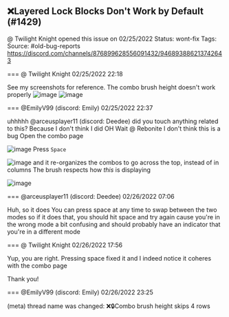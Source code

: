 ## ❌Layered Lock Blocks Don't Work by Default (#1429)
@ Twilight Knight opened this issue on 02/25/2022
Status: wont-fix
Tags: 
Source: #old-bug-reports https://discord.com/channels/876899628556091432/946893886213742643


=== @ Twilight Knight 02/25/2022 22:18

See my screenshots for reference. The combo brush height doesn't work properly
![image](https://cdn.discordapp.com/attachments/946893886213742643/946893888302485554/zquest_screen00001.png?ex=65eb8ea7&is=65d919a7&hm=90a124d7909c960dac8f1ff88356dc49b8ff6381c98e334d2dcc58ca62553647&)
![image](https://cdn.discordapp.com/attachments/946893886213742643/946893888596111410/zquest_screen00002.png?ex=65eb8ea7&is=65d919a7&hm=2aa59ac00a6f5a43cbc72631347543f666c7bd6dfa60860487c196c6b79cc069&)

=== @EmilyV99 (discord: Emily) 02/25/2022 22:37

uhhhhh
@arceusplayer11 (discord: Deedee) did you touch anything related to this?
Because I don't think I did
OH
Wait
@ Rebonite I don't think this is a bug
Open the combo page

![image](https://cdn.discordapp.com/attachments/946893886213742643/946899090766168094/unknown.png?ex=65eb937f&is=65d91e7f&hm=f2b36d9a2834c625609f1be456bd4468bc24f02350be6bea07bf99ff3cbdf14d&)
Press `Space`

![image](https://cdn.discordapp.com/attachments/946893886213742643/946899117794275399/unknown.png?ex=65eb9386&is=65d91e86&hm=aa55409ef78b69e1545771a330bffd922656c355a81ad2929d96ba77d34c9542&)
and it re-organizes the combos to go across the top, instead of in columns
The brush respects how *this* is displaying

![image](https://cdn.discordapp.com/attachments/946893886213742643/946899342483157002/unknown.png?ex=65eb93bb&is=65d91ebb&hm=42e4676db959576b654e16729655fafd4b5a411ed8022b6ee40054615f5c8296&)

=== @arceusplayer11 (discord: Deedee) 02/26/2022 07:06

Huh, so it does
You can press space at any time to swap between the two modes
so if it does that, you should hit space and try again cause you're in the wrong mode
a bit confusing and should probably have an indicator that you're in a different mode

=== @ Twilight Knight 02/26/2022 17:56

Yup, you are right. Pressing space fixed it and I indeed notice it coheres with the combo page

Thank you!

=== @EmilyV99 (discord: Emily) 02/26/2022 23:25

(meta) thread name was changed: ❌🔒Combo brush height skips 4 rows
